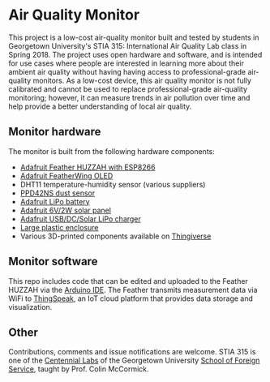 # Air Quality Monitor

This project is a low-cost air-quality monitor built and tested by students in Georgetown University's STIA 315: International Air Quality Lab class in Spring 2018. The project uses open hardware and software, and is intended for use cases where people are interested in learning more about their ambient air quality without having having access to professional-grade air-quality monitors. As a low-cost device, this air quality monitor is not fully calibrated and cannot be used to replace professional-grade air-quality monitoring; however, it can measure trends in air pollution over time and help provide a better understanding of local air quality.

## Monitor hardware

The monitor is built from the following hardware components:

* [Adafruit Feather HUZZAH with ESP8266](https://www.adafruit.com/product/2821)
* [Adafruit FeatherWing OLED](https://www.adafruit.com/product/2900)
* DHT11 temperature-humidity sensor (various suppliers)
* [PPD42NS dust sensor](https://www.seeedstudio.com/Grove-Dust-Sensor（PPD42NS）-p-1050.html)
* [Adafruit LiPo battery](https://www.adafruit.com/product/328)
* [Adafruit 6V/2W solar panel](https://www.adafruit.com/product/200)
* [Adafruit USB/DC/Solar LiPo charger](https://www.adafruit.com/product/390)
* [Large plastic enclosure](https://www.adafruit.com/product/905)
* Various 3D-printed components available on [Thingiverse](https://www.thingiverse.com/thing:2857819)

## Monitor software

This repo includes code that can be edited and uploaded to the Feather HUZZAH via the [Arduino IDE](https://www.arduino.cc/en/Main/Software). The Feather transmits measurement data via WiFi to [ThingSpeak](https://thingspeak.com), an IoT cloud platform that provides data storage and visualization.

## Other

Contributions, comments and issue notifications are welcome. STIA 315 is one of the [Centennial Labs](https://sfs.georgetown.edu/sfs-centennial-labs/) of the Georgetown University [School of Foreign Service](http://sfs.georgetown.edu), taught by Prof. Colin McCormick.
